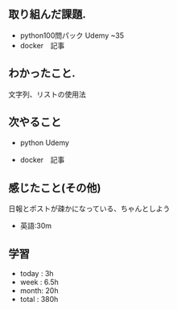 ## 取り組んだ課題.  
* python100問パック Udemy ~35
* docker　記事　
## わかったこと.
文字列、リストの使用法
 ## 次やること 
+ python Udemy　
* docker　記事　
## 感じたこと(その他)

日報とポストが疎かになっている、ちゃんとしよう
+ 英語:30m
## 学習
+ today : 3h 
+ week : 6.5h
+ month: 20h
+ total : 380h